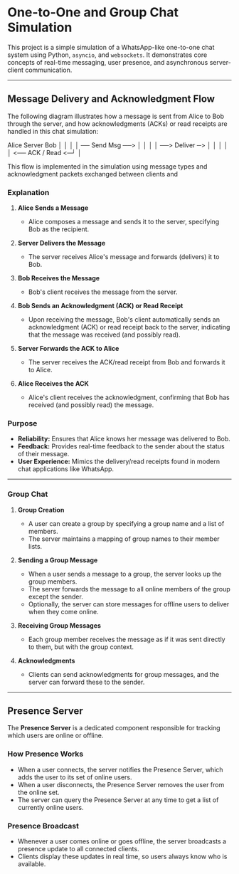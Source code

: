 # One-to-One and Group Chat Simulation

This project is a simple simulation of a WhatsApp-like one-to-one chat system using Python, `asyncio`, and `websockets`. It demonstrates core concepts of real-time messaging, user presence, and asynchronous server-client communication.

---

## Message Delivery and Acknowledgment Flow

The following diagram illustrates how a message is sent from Alice to Bob through the server, and how acknowledgments (ACKs) or read receipts are handled in this chat simulation:

Alice Server Bob │ │ │ │ ── Send Msg ──> │ │ │ │ ──> Deliver ─> │ │ │ │ │ <── ACK / Read <─┘ │

This flow is implemented in the simulation using message types and acknowledgment packets exchanged between clients and

### Explanation

1. **Alice Sends a Message**

   - Alice composes a message and sends it to the server, specifying Bob as the recipient.

2. **Server Delivers the Message**

   - The server receives Alice's message and forwards (delivers) it to Bob.

3. **Bob Receives the Message**

   - Bob's client receives the message from the server.

4. **Bob Sends an Acknowledgment (ACK) or Read Receipt**

   - Upon receiving the message, Bob's client automatically sends an acknowledgment (ACK) or read receipt back to the server, indicating that the message was received (and possibly read).

5. **Server Forwards the ACK to Alice**

   - The server receives the ACK/read receipt from Bob and forwards it to Alice.

6. **Alice Receives the ACK**
   - Alice's client receives the acknowledgment, confirming that Bob has received (and possibly read) the message.

### Purpose

- **Reliability:** Ensures that Alice knows her message was delivered to Bob.
- **Feedback:** Provides real-time feedback to the sender about the status of their message.
- **User Experience:** Mimics the delivery/read receipts found in modern chat applications like WhatsApp.

---

### Group Chat

1. **Group Creation**

   - A user can create a group by specifying a group name and a list of members.
   - The server maintains a mapping of group names to their member lists.

2. **Sending a Group Message**

   - When a user sends a message to a group, the server looks up the group members.
   - The server forwards the message to all online members of the group except the sender.
   - Optionally, the server can store messages for offline users to deliver when they come online.

3. **Receiving Group Messages**

   - Each group member receives the message as if it was sent directly to them, but with the group context.

4. **Acknowledgments**
   - Clients can send acknowledgments for group messages, and the server can forward these to the sender.

---

## Presence Server

The **Presence Server** is a dedicated component responsible for tracking which users are online or offline.

### How Presence Works

- When a user connects, the server notifies the Presence Server, which adds the user to its set of online users.
- When a user disconnects, the Presence Server removes the user from the online set.
- The server can query the Presence Server at any time to get a list of currently online users.

### Presence Broadcast

- Whenever a user comes online or goes offline, the server broadcasts a presence update to all connected clients.
- Clients display these updates in real time, so users always know who is available.
